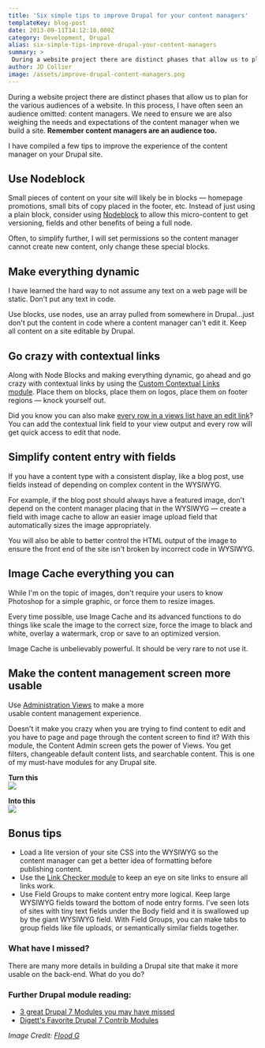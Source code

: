 ```yaml
---
title: 'Six simple tips to improve Drupal for your content managers'
templateKey: blog-post
date: 2013-09-11T14:12:18.000Z
category: Development, Drupal
alias: six-simple-tips-improve-drupal-your-content-managers
summary: > 
 During a website project there are distinct phases that allow us to plan for the various audiences of a website. In this process, I have often seen an audience omitted: content managers. We need to ensure we are also weighing the needs and expectations of the content manager when we build a site. Remember content managers are an audience too.
author: JD Collier
image: /assets/improve-drupal-content-managers.png
---
```


During a website project there are distinct phases that allow us to plan for the various audiences of a website. In this process, I have often seen an audience omitted: content managers. We need to ensure we are also weighing the needs and expectations of the content manager when we build a site. **Remember content managers are an audience too.**

I have compiled a few tips to improve the experience of the content manager on your Drupal site.

**Use Nodeblock**
-----------------

Small pieces of content on your site will likely be in blocks — homepage promotions, small bits of copy placed in the footer, etc. Instead of just using a plain block, consider using [Nodeblock](https://www.drupal.org/project/nodeblock) to allow this micro-content to get versioning, fields and other benefits of being a full node.

Often, to simplify further, I will set permissions so the content manager cannot create new content, only change these special blocks.

**Make everything dynamic**
---------------------------

I have learned the hard way to not assume any text on a web page will be static. Don't put any text in code.

Use blocks, use nodes, use an array pulled from somewhere in Drupal…just don't put the content in code where a content manager can't edit it. Keep all content on a site editable by Drupal.

**Go crazy with contextual links**
----------------------------------

Along with Node Blocks and making everything dynamic, go ahead and go crazy with contextual links by using the [Custom Contextual Links module](https://www.drupal.org/project/ccl). Place them on blocks, place them on logos, place them on footer regions — knock yourself out.

Did you know you can also make [every row in a views list have an edit link](http://www.metaltoad.com/blog/drupal-7-tutorial-creating-edit-content-links-views)? You can add the contextual link field to your view output and every row will get quick access to edit that node.

**Simplify content entry with fields**
--------------------------------------

If you have a content type with a consistent display, like a blog post, use fields instead of depending on complex content in the WYSIWYG.

For example, if the blog post should always have a featured image, don't depend on the content manager placing that in the WYSIWYG — create a field with image cache to allow an easier image upload field that automatically sizes the image appropriately.

You will also be able to better control the HTML output of the image to ensure the front end of the site isn't broken by incorrect code in WYSIWYG.

**Image Cache everything you can**
----------------------------------

While I'm on the topic of images, don't require your users to know Photoshop for a simple graphic, or force them to resize images.

Every time possible, use Image Cache and its advanced functions to do things like scale the image to the correct size, force the image to black and white, overlay a watermark, crop or save to an optimized version.

Image Cache is unbelievably powerful. It should be very rare to not use it.

**Make the content management screen more usable**
--------------------------------------------------

Use [Administration Views](https://www.drupal.org/project/admin_views) to make a more usable content management experience.

Doesn't it make you crazy when you are trying to find content to edit and you have to page and page through the content screen to find it? With this module, the Content Admin screen gets the power of Views. You get filters, changeable default content lists, and searchable content. This is one of my must-have modules for any Drupal site.

**Turn this**  
![](/sites/default/files/before.png)

**Into this**  
![](/sites/default/files/after_0.png)

**Bonus tips**
--------------

*   Load a lite version of your site CSS into the WYSIWYG so the content manager can get a better idea of formatting before publishing content.
*   Use the [Link Checker module](https://www.drupal.org/project/linkchecker) to keep an eye on site links to ensure all links work.
*   Use Field Groups to make content entry more logical. Keep large WYSIWYG fields toward the bottom of node entry forms. I've seen lots of sites with tiny text fields under the Body field and it is swallowed up by the giant WYSIWYG field. With Field Groups, you can make tabs to group fields like file uploads, or semantically similar fields together.

### **What have I missed?**

There are many more details in building a Drupal site that make it more usable on the back-end. What do you do?

### Further Drupal module reading:

*   [3 great Drupal 7 Modules you may have missed](/insights/3-great-drupal-7-modules-you-may-have-missed)
*   [Digett's Favorite Drupal 7 Contrib Modules](/insights/digett-s-favorite-drupal-7-contrib-modules)

_Image Credit: [Flood G](http://www.flickr.com/photos/_flood_/6732863457/in/photolist-bfXFJH-bBjQ95-c7u2R1-eUQVLk-bDd3kE-bS7Pp4-82VjkD-86LSVZ-8sovML-9LrPN9-c785eb-9BDpGj-9x6DgU-eCWwMH-eAPuWP-eASy7E-eAPrhM-ej33hH-bkfCRm-8yBYr9-9zicBf-cdcLm9-ejeUW7-8UU2Te-8xfXDL-9FzHT9-ehZSqM-ccLuso-9SvkBq-dokdUA-8ZXpLt-c6JgUL-ftH8Qi-fN6zkT-bT5H6a-bEvRMC-fNo9Nh-fN6zup-8qM77w-a4ZqB9-dBDviX-7T6Q1p-9otqZR-9jxLyF-83a2jx-bG9pde-7YjBoT-dEkBCt-dEkB4T-dEkKCZ-dEr2ZA/)_